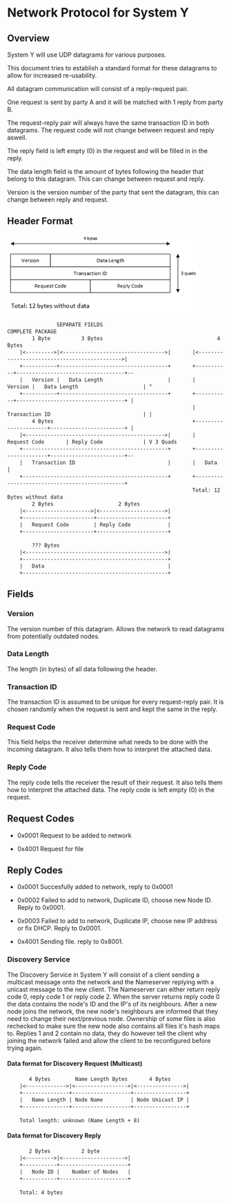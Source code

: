 # Network Protocol for System Y
## Overview
System Y will use UDP datagrams for various purposes.

This document tries to establish a standard format for these datagrams to allow for increased re-usability.

All datagram communication will consist of a reply-request pair.

One request is sent by party A and it will be matched with 1 reply from party B.

The request-reply pair will always have the same transaction ID in both datagrams. The request code will not change between request and reply aswell.

The reply field is left empty (0) in the request and will be filled in in the reply.

The data length field is the amount of bytes following the header that belong to this datagram. This can change between request and reply.

Version is the version number of the party that sent the datagram, this can change between reply and request.

## Header Format

![alt text](https://github.com/AstridVanneste/System_Y/blob/master/res/ProtocolHeader.png "Protocol Header")

```
                SEPARATE FIELDS                                         COMPLETE PACKAGE
        1 Byte          3 Bytes                                     4 Bytes
    |<--------->|<--------------------------------->|       |<--------------------------------------------->|
    +-----------+-----------------------------------+       +-----------+-----------------------------------+--
    |   Version |   Data Length                     |       |   Version |   Data Length                     | ^
    +-----------+-----------------------------------+       +-----------+-----------------------------------+ |
                                                            |   Transaction ID                              | |
        4 Bytes                                             +----------------------+------------------------+ |
    |<--------------------------------------------->|       |   Request Code       | Reply Code             | V 3 Quads
    +-----------------------------------------------+       +----------------------+------------------------+--
    |   Transaction ID                              |       |   Data                                        |
    +-----------------------------------------------+       +-----------------------------------------------+
                                                            Total: 12 Bytes without data
        2 Bytes                     2 Bytes
    |<--------------------->|<--------------------->|
    +-----------------------+-----------------------+
    |   Request Code        | Reply Code            |
    +-----------------------+-----------------------+
    
        ??? Bytes
    |<--------------------------------------------->|
    +-----------------------------------------------+
    |   Data                                        |
    +-----------------------------------------------+
```

## Fields

### Version
The version number of this datagram. Allows the network to read datagrams from potentially outdated nodes.

### Data Length
The length (in bytes) of all data following the header.

### Transaction ID
The transaction ID is assumed to be unique for every request-reply pair. It is chosen randomly when the request is sent and kept the same in the reply.

### Request Code
This field helps the receiver determine what needs to be done with the incoming datagram. It also tells them how to interpret the attached data.

### Reply Code
The reply code tells the receiver the result of their request. It also tells them how to interpret the attached data. The reply code is left empty (0) in the request.

## Request Codes

- 0x0001  Request to be added to network

- 0x4001  Request for file

## Reply Codes

- 0x0001  Succesfully added to network, reply to 0x0001
- 0x0002  Failed to add to network, Duplicate ID, choose new Node ID. Reply to 0x0001.
- 0x0003  Failed to add to network, Duplicate IP, choose new IP address or fix DHCP. Reply to 0x0001.

- 0x4001  Sending file. reply to 0x8001.

### Discovery Service
The Discovery Service in System Y will consist of a client sending a multicast message onto the network and the Nameserver replying with a unicast message to the new client.
The Nameserver can either return reply code 0, reply code 1 or reply code 2.
When the server returns reply code 0 the data contains the node's ID and the IP's of its neighbours.
After a new node joins the network, the new node's neighbours are informed that they need to change their next/previous node.
Ownership of some files is also rechecked to make sure the new node also contains all files it's hash maps to.
Replies 1 and 2 contain no data, they do however tell the client why joining the network failed and allow the client to be reconfigured before trying again.


#### Data format for Discovery Request (Multicast)
```
       4 Bytes        Name Length Bytes       4 Bytes
    |<------------->|<----------------->|<--------------->|
    +---------------+-------------------+-----------------+
    |   Name Length | Node Name         | Node Unicast IP |
    +---------------+-------------------+-----------------+

    Total length: unknown (Name Length + 8)
```

#### Data format for Discovery Reply
```
       2 Bytes          2 byte           
    |<--------->|<-------------------->|
    +-----------+----------------------+
    |   Node ID |    Number of Nodes   |
    +-----------+----------------------+

    Total: 4 bytes
```
